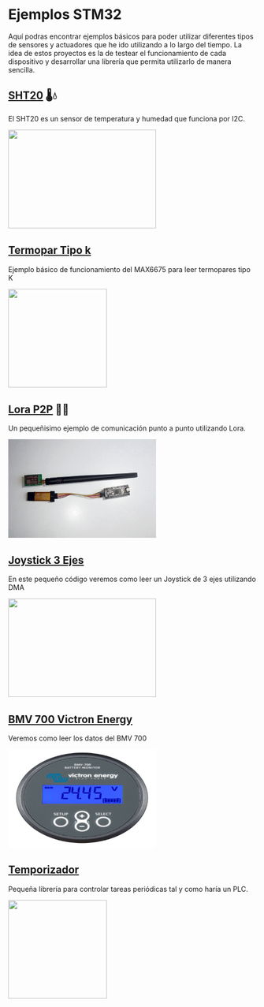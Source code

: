 # Ejemplos STM32
Aquí podras encontrar ejemplos básicos para poder utilizar diferentes tipos de sensores y actuadores que he ido utilizando a lo largo del tiempo.
La idea de estos proyectos es la de testear el funcionamiento de cada dispositivo y desarrollar una librería que permita utilizarlo de manera sencilla.

## [SHT20](https://github.com/antonioescamezalvarez/Ejemplos-STM32/blob/main/SHT20) 🌡️💧 

El SHT20 es un sensor de temperatura y humedad que funciona por I2C.

<img src="https://cdn-shop.adafruit.com/1200x900/4099-09.jpg" width="300" height="200" />

## [Termopar Tipo k](https://github.com/antonioescamezalvarez/Ejemplos-STM32/tree/main/Termopar%20Tipo%20K)

Ejemplo básico de funcionamiento del MAX6675 para leer termopares tipo K

<img src="https://ae01.alicdn.com/kf/HTB1SQIua1H2gK0jSZFEq6AqMpXaH/Sensor-de-temperatura-termopar-tipo-K-tubo-de-cer-mica-de-corind-n-SUS304-de-300.jpg_Q90.jpg_.webp" width="200" height="200" />

## [Lora P2P](https://github.com/antonioescamezalvarez/Ejemplos-STM32/tree/main/Lora%20P2P) 📡📶

Un pequeñisimo ejemplo de comunicación punto a punto utilizando Lora.

<img src="https://github.com/antonioescamezalvarez/Ejemplos-STM32/blob/main/Lora%20P2P/photo1635430161.jpg" width="300" height="200" />

## [Joystick 3 Ejes](https://github.com/antonioescamezalvarez/Ejemplos-STM32/tree/main/Joystick%203%20Ejes)

En este pequeño código veremos como leer un Joystick de 3 ejes utilizando DMA

<img src="https://tienda.bricogeek.com/5660-thickbox_default/joystick-profesional-de-3-ejes.jpg" width="300" height="200" />

## [BMV 700 Victron Energy](https://github.com/antonioescamezalvarez/Ejemplos-STM32/tree/main/BMV%20700%20Victron%20Energy)

Veremos como leer los datos del BMV 700

<img src="https://github.com/antonioescamezalvarez/Ejemplos-STM32/blob/main/BMV%20700%20Victron%20Energy/Victron-Battery-Monitor-BMV-700.jpg" width="300" height="200" />

## [Temporizador](https://github.com/antonioescamezalvarez/Ejemplos-STM32/tree/main/Temporizador)

Pequeña librería para controlar tareas periódicas tal y como haría un PLC.

<img src="https://upload.wikimedia.org/wikipedia/commons/d/d6/Reloj_flat.svg" width="200" height="200" />
